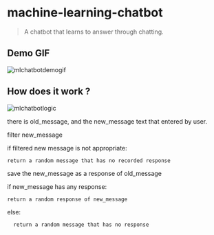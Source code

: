 # machine-learning-chatbot

> A chatbot that learns to answer through chatting.

## Demo GIF

![mlchatbotdemogif](https://user-images.githubusercontent.com/93938698/190865693-2b15bc83-e4b4-41f0-88ea-3ba2d7e4967b.gif)

## How does it work ?

![mlchatbotlogic](https://user-images.githubusercontent.com/93938698/190812135-2a7c4626-c48e-43ba-a0b3-545288213d0d.png)


there is old_message, and the new_message text that entered by user.

filter new_message

if filtered new message is not appropriate:
	
	return a random message that has no recorded response


save the new_message as a response of old_message

if new_message has any response:

    return a random response of new_message

else:

      return a random message that has no response
